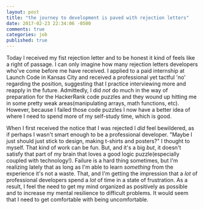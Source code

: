 ```yaml
---
layout: post
title: "the journey to development is paved with rejection letters"
date: 2017-02-23 22:34:06 -0500
comments: true
categories: job
published: true
---
```


Today I received my fist rejection letter and to be honest it kind of feels like a right of passage. I can only imagine how many rejection letters developers who've come before me have received. I applied to a paid internship at Launch Code in Kansas City and received a professional yet tactful 'no' regarding the position, suggesting that I practice interviewing more and reapply in the future. Admittedly, I did *not* do much in the way of preparation for the HackerRank code puzzles and they wound up hitting me in some pretty weak areas(manipulating arrays, math functions, etc). However, because I failed those code puzzles I now have a better idea of where I need to spend more of my self-study time, which is good.

When I first received the notice that I was rejected I *did* feel bewildered, as if perhaps I wasn't smart enough to be a professional developer. "Maybe I just should just stick to design, making t-shirts and posters?" I thought to myself. That kind of work can be fun. But, and it's a big *but*, it doesn't satisfy that part of my brain that loves a good logic puzzle(especially coupled with technology!). Failure is a hard thing sometimes, but I'm realizing lately that as long as I'm able to learn *something* from the experience it's not a waste. That, and I'm getting the impression that a *lot* of professional developers spend a *lot* of time in a state of frustration. As a result, I feel the need to get my mind organized as positively as possible and to increase my mental resilience to difficult problems. It would seem that I need to get comfortable with being uncomfortable.